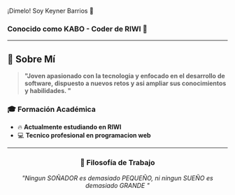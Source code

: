  ¡Dimelo! Soy Keyner Barrios 👋
### Conocido como **KABO** - Coder de RIWI 🚀

---

## 🎯 Sobre Mí

> **"Joven apasionado con la tecnologia y enfocado en el desarrollo de software, dispuesto a nuevos retos y asi ampliar sus conocimientos y habilidades. "**



### 🎓 Formación Académica
- 🔥 **Actualmente estudiando en RIWI** 
- 💻 **Tecnico profesional en programacion web** 


---

<div align="center">

### 💭 Filosofía de Trabajo
*"Ningun SOÑADOR es demasiado PEQUEÑO, ni ningun SUEÑO es demasiado GRANDE "*

</div>



